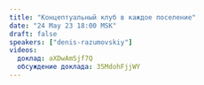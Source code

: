 ```yaml
---
title: "Концептуальный клуб в каждое поселение"
date: "24 May 23 18:00 MSK"
draft: false
speakers: ["denis-razumovskiy"]
videos:
  доклад: aXDwAmSjf7Q
  обсуждение доклада: 35MdohFjjWY
---
```

